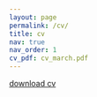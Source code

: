 ```yaml
---
layout: page
permalink: /cv/
title: cv
nav: true
nav_order: 1
cv_pdf: cv_march.pdf
---
```


[download cv](https://github.com/justinmelnick/assets/pdf/cv_march.pdf)
